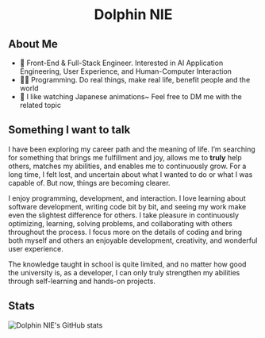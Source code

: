 # <div align="center">Dolphin NIE</div>

## About Me
- 💼 Front-End & Full-Stack Engineer. Interested in AI Application Engineering, User Experience, and Human-Computer Interaction
- 👩‍💻 Programming. Do real things, make real life, benefit people and the world
- 🙂 I like watching Japanese animations~ Feel free to DM me with the related topic

## Something I want to talk

I have been exploring my career path and the meaning of life. I’m searching for something that brings me fulfillment and joy, allows me to **truly** help others, matches my abilities, and enables me to continuously grow. For a long time, I felt lost, and uncertain about what I wanted to do or what I was capable of. But now, things are becoming clearer.

I enjoy programming, development, and interaction. I love learning about software development, writing code bit by bit, and seeing my work make even the slightest difference for others. I take pleasure in continuously optimizing, learning, solving problems, and collaborating with others throughout the process. I focus more on the details of coding and bring both myself and others an enjoyable development, creativity, and wonderful user experience.

The knowledge taught in school is quite limited, and no matter how good the university is, as a developer, I can only truly strengthen my abilities through self-learning and hands-on projects.


## Stats
![Dolphin NIE's GitHub stats](https://github-readme-stats.vercel.app/api?username=NYH-Dolphin&count_private=true&show_icons=true&theme=swift)





